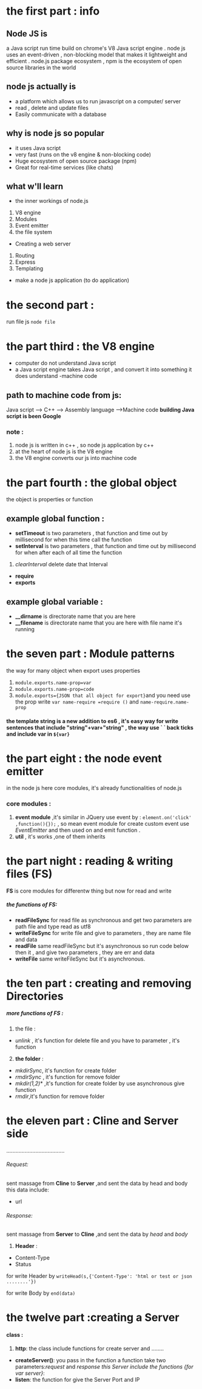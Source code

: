 # the first part : info

## Node JS is
a Java script run time build on chrome's V8 Java script engine .
node js uses  an event-driven , non-blocking model that  makes it lightweight and efficient .
node.js package ecosystem , npm is the ecosystem of open source libraries in the world
## node js actually is
- a platform  which allows us to run javascript on a computer/ server
- read , delete and update files
- Easily communicate with a database
## why is node js so popular
- it uses Java script
- very fast (runs on the v8 engine & non-blocking code)
- Huge ecosystem of open source package (npm)
- Great for real-time services (like chats)
## what w'll learn
- the inner workings  of node.js
1. V8 engine
2. Modules
3. Event emitter
4. the file system
- Creating a web server
1. Routing
2. Express
3. Templating
- make a node js application  (to do application)

# the second part :
 run file js `node file`


# the part third : the V8 engine

- computer do not understand Java script
- a Java script engine takes Java script , and convert  it into something it does understand -machine code

## path to machine code from js:
  Java script  --> C++ --> Assembly language -->Machine code
**building Java script is been Google**
### note :
1. node js is written in c++ , so node js application by c++
2. at the heart of node js is the V8 engine
3. the V8 engine converts our js into machine code

# the part fourth  : the global object
the object is properties or function
## example global function  :
  - **setTimeout** is two parameters , that function and time out by millisecond  for when this time call the function
  - **setInterval** is two parameters , that function and time out by millisecond for when after each of all time the function
  1. *clearInterval* delete date that Interval
  - **require**
  - **exports**
## example global variable  :
  - **__dirname** is directorate name that you are here
  - **__filename** is directorate name that you are here with file name it's running

# the seven part : Module patterns
 the way for many object when export uses properties
 1. `module.exports.name-prop=var`
 2. `module.exports.name-prop=code`
 3. `module.exports={JSON that all object for export}`and you need use the prop write `var name-require =require ()` and `name-require.name-prop`

#### the template string is a new addition to es6 , it's easy way for write sentences  that include "string"+var+"string" , the way use \` \` back ticks and include var in `${var}`

# the part eight  : the node event emitter
in the node js here core modules, it's already functionalities of node.js
### core modules :
1. **event module** ,it's similar in JQuery use event by : `element.on('click' ,function(){});` , so mean event module for create custom event use *EventEmitter* and then used on and emit function .
2. **util** , it's works ,one of them inherits

# the part night : reading & writing files (FS)
**FS** is core modules for differentw thing but now for read and write

##### the functions of FS:
- **readFileSync** for read file as synchronous and get two parameters are path file and type read as utf8
- **writeFileSync** for write file and give to parameters , they are name file and data
- **readFile** same readFileSync but it's asynchronous so run code below then it , and give two parameters , they are err and data
- **writeFile** same writeFileSync but it's asynchronous.

# the ten part : creating and removing Directories
#####  more functions of FS :
1. the file :
- *unlink*  , it's function for delete file and you have to parameter , it's function
2. **the folder** :
- *mkdirSync*, it's function for create folder
- *rmdirSync* , it's function for remove folder
- *mkdir(1,2)** ,it's function for create folder by use asynchronous give function
- *rmdir*,it's function for remove folder

# the eleven part : Cline and Server side
......................................

###### Request:
 sent massage from **Cline** to **Server** ,and sent the data by head and body
this data include:
- url
###### Response:
 sent massage from **Server** to **Cline** ,and sent the data by *head* and *body*
1. **Header** :
- Content-Type
- Status

for write Header by `writeHead(s,{'Content-Type': 'html or test or json ........'})`

for write Body by `end(data)`
# the twelve part :creating a Server
#### class :
1. **http**:
the class include functions for create server and ........
- **createServer()**:
    you pass in the function a function take two parameters:*request* and *response*
*this Server include the functions {for var server}*:
- **listen**: the function for give the Server Port and IP
